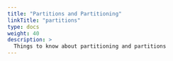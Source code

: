 ```yaml
---
title: "Partitions and Partitioning"
linkTitle: "partitions"
type: docs
weight: 40
description: >
  Things to know about partitioning and partitions
---
```

